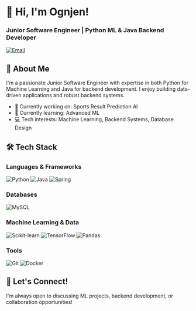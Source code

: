# 👋 Hi, I'm Ognjen! 
### Junior Software Engineer | Python ML & Java Backend Developer
[![Email](https://img.shields.io/badge/Gmail-D14836?style=for-the-badge&logo=gmail&logoColor=white)](mailto:ognjen.maksimovic@gmail.com)


## 🚀 About Me
I'm a passionate Junior Software Engineer with expertise in both Python for Machine Learning and Java for backend development. I enjoy building data-driven applications and robust backend systems.

- 🔭 Currently working on: Sports Result Prediction AI
- 🌱 Currently learning: Advanced ML
- 💻 Tech interests: Machine Learning, Backend Systems, Database Design

## 🛠️ Tech Stack
### Languages & Frameworks
![Python](https://img.shields.io/badge/Python-3776AB?style=for-the-badge&logo=python&logoColor=white)
![Java](https://img.shields.io/badge/Java-ED8B00?style=for-the-badge&logo=openjdk&logoColor=white)
![Spring](https://img.shields.io/badge/Spring-6DB33F?style=for-the-badge&logo=spring&logoColor=white)

### Databases
![MySQL](https://img.shields.io/badge/MySQL-005C84?style=for-the-badge&logo=mysql&logoColor=white)

### Machine Learning & Data
![Scikit-learn](https://img.shields.io/badge/scikit_learn-F7931E?style=for-the-badge&logo=scikit-learn&logoColor=white)
![TensorFlow](https://img.shields.io/badge/TensorFlow-FF6F00?style=for-the-badge&logo=tensorflow&logoColor=white)
![Pandas](https://img.shields.io/badge/Pandas-2C2D72?style=for-the-badge&logo=pandas&logoColor=white)

### Tools
![Git](https://img.shields.io/badge/Git-F05032?style=for-the-badge&logo=git&logoColor=white)
![Docker](https://img.shields.io/badge/Docker-2CA5E0?style=for-the-badge&logo=docker&logoColor=white)

## 🤝 Let's Connect!
I'm always open to discussing ML projects, backend development, or collaboration opportunities!
